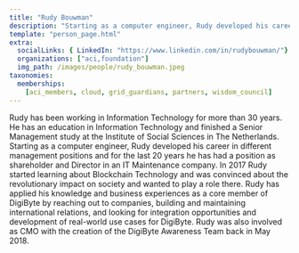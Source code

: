 ```yaml
---
title: "Rudy Bouwman"
description: "Starting as a computer engineer, Rudy developed his career in different management positions and for the last 20 years."
template: "person_page.html"
extra:
  socialLinks: { LinkedIn: "https://www.linkedin.com/in/rudybouwman/"}
  organizations: ["aci,foundation"]
  img_path: /images/people/rudy_bouwman.jpeg
taxonomies:
  memberships:
    [aci_members, cloud, grid_guardians, partners, wisdom_council]
---
```


Rudy has been working in Information Technology for more than 30 years. He has an education in Information Technology and finished a Senior Management study at the Institute of Social Sciences in The Netherlands. Starting as a computer engineer, Rudy developed his career in different management positions and for the last 20 years he has had a position as shareholder and Director in an IT Maintenance company. In 2017 Rudy started learning about Blockchain Technology and was convinced about the revolutionary impact on society and wanted to play a role there. Rudy has applied his knowledge and business experiences as a core member of DigiByte by reaching out to companies, building and maintaining international relations, and looking for integration opportunities and development of real-world use cases for DigiByte. Rudy was also involved as CMO with the creation of the DigiByte Awareness Team back in May 2018.